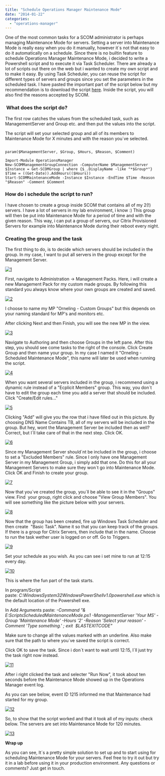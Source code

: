 ```yaml
---
title: "Schedule Operations Manager Maintenance Mode"
date: "2014-01-22"
categories: 
  - "operations-manager"
---
```


One of the most common tasks for a SCOM administrator is perhaps managing Maintenance Mode for servers. Setting a server into Maintenance Mode is really easy when you do it manually, however it´s not that easy to do it automatically on a schedule. Since there is no builtin feature to schedule Operations Manager Maintenance Mode, i decided to write a Powershell script and to execute it via Task Scheduler. There are already a lot of scripts out there on the web but i wanted to create my own script and to make it easy. By using Task Scheduler, you can reuse the script for different types of servers and groups since you set the parameters in the scheduled task. I have pasted the important part of the script below but my recommendation is to download the script [here](http://1drv.ms/1FAS0JR "here"). Inside the script, you will also find the reasons accepted by SCOM.

###  What does the script do?

The first row catches the values from the scheduled task, such as ManagementServer and Group etc. and then put the values into the script.

The script will set your selected group and all of its members to Maintenance Mode for X minutes and with the reason you´ve selected.

```

param($ManagementServer, $Group, $Hours, $Reason, $Comment)

Import-Module OperationsManager
New-SCOMManagementGroupConnection -ComputerName $ManagementServer
$Instance = Get-SCOMGroup | where {$_.DisplayName -like "*$Group*"}
$Time = ((Get-Date)).AddHours(($Hours))
Start-SCOMMaintenanceMode -Instance $Instance -EndTime $Time -Reason "$Reason" -Comment $Comment
```

### How do i schedule the script to run?

I have chosen to create a group inside SCOM that contains all of my 2(!) servers. I have a lot of servers in my lab environment, i know :) This group will then be put into Maintenance Mode for a period of time and with the given reason. This way, i can put a group of servers, our Citrix Provisioned Servers for example into Maintenance Mode during their reboot every night.

### Creating the group and the task

The first thing to do, is to decide which servers should be included in the group. In my case, I want to put all servers in the group except for the Management Server.

[![1](images/1.jpg)](http://media.orneling.se/2014/01/1.jpg)

First, navigate to Administration -> Management Packs. Here, i will create a new Management Pack for my custom made groups. By following this standard you always know where your own groups are created and saved.

[![2](images/2.jpg)](http://media.orneling.se/2014/01/2.jpg)

I choose to name my MP "Orneling - Custom Groups" but this depends on your naming standard for MP's and monitors etc.

After clicking Next and then Finish, you will see the new MP in the view.

[![3](images/3.jpg)](http://media.orneling.se/2014/01/3.jpg)

Navigate to Authoring and then choose Groups in the left pane. After this step, you should see come tasks to the right of the console. Click Create Group and then name your group. In my case I named it "Orneling - Scheduled Maintenance Mode", this name will later be used when running the script.

[![4](images/4.jpg)](http://media.orneling.se/2014/01/4.jpg)

When you want several servers included in the group, i recommend using a dynamic rule instead of a "Ecplicit Members" group. This way, you don´t have to edit the group each time you add a server that should be included. Click "Create/Edit rules..."

[![5](images/5.jpg)](http://media.orneling.se/2014/01/5.jpg)

Clicking "Add" will give you the row that i have filled out in this picture. By choosing DNS Name Contains TB, all of my servers will be included in the group. But hey, wont the Management Server be included then as well? Correct, but I´ll take care of that in the next step. Click OK.

[![6](images/6.jpg)](http://media.orneling.se/2014/01/6.jpg)

Since my Management Server should´nt be included in the group, i choose to set a "Excluded Members" rule. Since I only have one Management Server in my Management Group, i simply add that one. Do this for all your Management Servers to make sure they won´t go into Maintenance Mode. Click OK and Finish to create your group.

[![7](images/7.jpg)](http://media.orneling.se/2014/01/7.jpg)

Now that you´ve created the group, you´ll be able to see it in the "Groups" view. Find  your group, right click and choose "View Group Members". You will see something like the picture below with your servers.

[![8](images/8.jpg)](http://media.orneling.se/2014/01/8.jpg)

Now that the group has been created, fire up Windows Task Scheduler and then create  "Basic Task". Name it so that you can keep track of the groups. If there is a group for Citrix Servers, then include that in the name. Choose to run the task wether user is logged on or off. Go to Triggers.

[![9](images/9.jpg)](http://media.orneling.se/2014/01/9.jpg)

Set your schedule as you wish. As you can see i set mine to run at 12:15 every day.

[![10](images/10.jpg)](http://media.orneling.se/2014/01/10.jpg)

This is where the fun part of the task starts.

In program/Script paste: _C:WindowsSystem32WindowsPowerShellv1.0powershell.exe_ which is the default location of the Powershell exe.

In Add Arguments paste: _\-Command "& E:ScriptsScheduledMaintenanceMode.ps1 -ManagementServer 'Your MS' -Group 'Maintenance Mode' -Hours '2' -Reason 'Select your reason' -Comment 'Type something.' ; exit  $LASTEXITCODE"_

Make sure to change all the values marked with an underline. Also make sure that the path to where you´ve saved the script is correct.

Click OK to save the task. Since i don´t want to wait until 12:15, I´ll just try the task right now instead.

[![11](images/11.jpg)](http://media.orneling.se/2014/01/11.jpg)

After i right clicked the task and selecter "Run Now", it took about ten seconds before the Maintenance Mode showed up in the Operations Manager event log.

As you can see below, event ID 1215 informed me that Maintenance had started for my group.

[![12](images/12.jpg)](http://media.orneling.se/2014/01/12.jpg)

So, to show that the script worked and that it took all of my inputs: check below. The servers are set into Maintenance Mode for 120 minutes.

[![13](images/13.jpg)](http://media.orneling.se/2014/01/13.jpg)

**Wrap up**

As you can see, It´s a pretty simple solution to set up and to start using for scheduling Maintenance Mode for your servers. Feel free to try it out but try it in a lab before using it in your production environment. Any questions or comments? Just get in touch.
